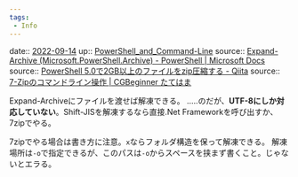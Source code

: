 ```yaml
---
tags:
 - Info
---
```


date:: [2022-09-14](Daily_Note/2022-09-14.md)
up:: [PowerShell_and_Command-Line](../Bar/App/PowerShell_and_Command-Line.md)
source:: [Expand-Archive (Microsoft.PowerShell.Archive) - PowerShell | Microsoft Docs](https://docs.microsoft.com/ja-jp/powershell/module/Microsoft.PowerShell.Archive/Expand-Archive?view=powershell-7.2)
source:: [PowerShell 5.0で2GB以上のファイルをzip圧縮する - Qiita](https://qiita.com/qtach1/items/667a2160e5e2a421fcd2)
source:: [7-Zipのコマンドライン操作 | CGBeginner たてはま](https://cgbeginner.net/7-zip/)

Expand-Archiveにファイルを渡せば解凍できる。
..…のだが、**UTF-8にしか対応していない**。Shift-JISを解凍するなら直接.Net Frameworkを呼び出すか、7zipでやる。

7zipでやる場合は書き方に注意。`x`ならフォルダ構造を保って解凍できる。
解凍場所は`-o`で指定できるが、このパスは`-o`からスペースを挟まず書くこと。じゃないとエラる。
